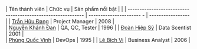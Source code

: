 | Tên thành viên                                              | Chức vụ                  | Sản phẩm nổi bật  |                                                                                                  |
| ----------------------------------------------------------- | ---------------------- - | ----------------- |
| [Trần Hữu Đang](https://github.com/Theanishtar)             | Project Manager          | 2008              |                                                           
| [Nguyễn Khánh Đan](https://github.com/nguyenkhanhdan)       | QA, QC, Tester           | 1996              |
| [Đoàn Hiệp Sỹ](https://github.com/DoanSy166)                | Data Scentist            | 2001              |                                         
| [Phùng Quốc Vinh](https://github.com/Dinhisme)              | DevOps                   | 1995              | 
| [Lê Bích Vi](https://github.com/TheBank0911)                | Business Analyst         | 2006              | 
